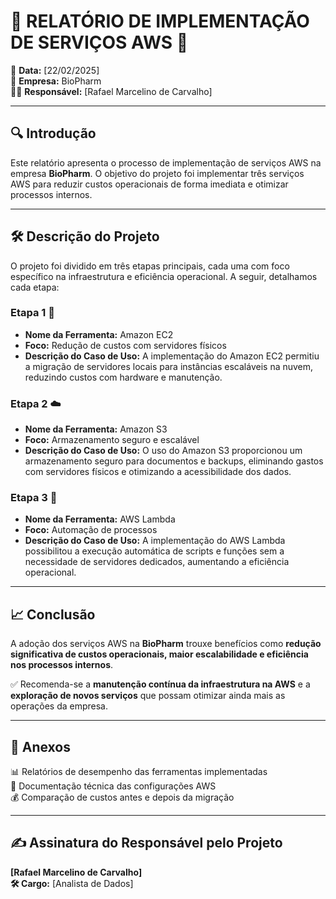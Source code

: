 # 🚀 **RELATÓRIO DE IMPLEMENTAÇÃO DE SERVIÇOS AWS** 🚀

📅 **Data:** [22/02/2025]  
🏢 **Empresa:** BioPharm  
👨‍💻 **Responsável:** [Rafael Marcelino de Carvalho]  

---

## 🔍 **Introdução**
Este relatório apresenta o processo de implementação de serviços AWS na empresa **BioPharm**. O objetivo do projeto foi implementar três serviços AWS para reduzir custos operacionais de forma imediata e otimizar processos internos.

---

## 🛠️ **Descrição do Projeto**
O projeto foi dividido em três etapas principais, cada uma com foco específico na infraestrutura e eficiência operacional. A seguir, detalhamos cada etapa:

### **Etapa 1** 💾  
- **Nome da Ferramenta:** Amazon EC2  
- **Foco:** Redução de custos com servidores físicos  
- **Descrição do Caso de Uso:** A implementação do Amazon EC2 permitiu a migração de servidores locais para instâncias escaláveis na nuvem, reduzindo custos com hardware e manutenção.

### **Etapa 2** ☁️  
- **Nome da Ferramenta:** Amazon S3  
- **Foco:** Armazenamento seguro e escalável  
- **Descrição do Caso de Uso:** O uso do Amazon S3 proporcionou um armazenamento seguro para documentos e backups, eliminando gastos com servidores físicos e otimizando a acessibilidade dos dados.

### **Etapa 3** 🤖  
- **Nome da Ferramenta:** AWS Lambda  
- **Foco:** Automação de processos  
- **Descrição do Caso de Uso:** A implementação do AWS Lambda possibilitou a execução automática de scripts e funções sem a necessidade de servidores dedicados, aumentando a eficiência operacional.

---

## 📈 **Conclusão**
A adoção dos serviços AWS na **BioPharm** trouxe benefícios como **redução significativa de custos operacionais, maior escalabilidade e eficiência nos processos internos**. 

✅ Recomenda-se a **manutenção contínua da infraestrutura na AWS** e a **exploração de novos serviços** que possam otimizar ainda mais as operações da empresa.

---

## 📎 **Anexos**
📊 Relatórios de desempenho das ferramentas implementadas  
📜 Documentação técnica das configurações AWS  
💰 Comparação de custos antes e depois da migração

---

## ✍️ **Assinatura do Responsável pelo Projeto**

**[Rafael Marcelino de Carvalho]**  
**🛠️ Cargo:** [Analista de Dados]

